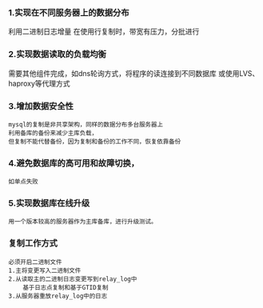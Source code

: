 ### 1.实现在不同服务器上的数据分布  
  利用二进制日志增量
  在使用行复制时，带宽有压力，分批进行
### 2.实现数据读取的负载均衡  
   需要其他组件完成，如dns轮询方式，将程序的读连接到不同数据库
   或使用LVS、haproxy等代理方式
   
### 3.增加数据安全性  
    mysql的复制是非共享架构，同样的数据分布多台服务器上
    利用备库的备份来减少主库负载，
    但复制不能代替备份，因为复制和备份的工作不同，恢复依靠备份
### 4.避免数据库的高可用和故障切换， 
    如单点失败  
### 5.实现数据库在线升级  
    用一个版本较高的服务器作为主库备库，进行升级测试。

### 复制工作方式
    必须开启二进制文件
    1.主将变更写入二进制文件
    2.从读取主的二进制日志变更写到relay_log中
        基于日志点复制和基于GTID复制
    3.从服务器重放relay_log中的日志
            
    
